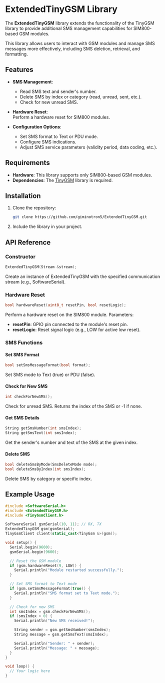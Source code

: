 # ExtendedTinyGSM Library

The **ExtendedTinyGSM** library extends the functionality of the TinyGSM library to provide additional SMS management capabilities for SIM800-based GSM modules.

This library allows users to interact with GSM modules and manage SMS messages more effectively, including SMS deletion, retrieval, and formatting.

## Features

- **SMS Management**:  
  - Read SMS text and sender's number.
  - Delete SMS by index or category (read, unread, sent, etc.).
  - Check for new unread SMS.
  
- **Hardware Reset**:  
  Perform a hardware reset for SIM800 modules.

- **Configuration Options**:  
  - Set SMS format to Text or PDU mode.
  - Configure SMS indications.
  - Adjust SMS service parameters (validity period, data coding, etc.).

## Requirements

- **Hardware**: This library supports only SIM800-based GSM modules.  
- **Dependencies**: The [TinyGSM](https://github.com/vshymanskyy/TinyGSM) library is required.

## Installation

1. Clone the repository:
   ```bash
   git clone https://github.com/giminotron5/ExtendedTinyGSM.git
   ```
   
2. Include the library in your project.

## API Reference
### Constructor
```cpp
ExtendedTinyGSM(Stream &stream);
```
Create an instance of ExtendedTinyGSM with the specified communication stream (e.g., SoftwareSerial).

### Hardware Reset
```cpp
bool hardwareReset(uint8_t resetPin, bool resetLogic);
```
Perform a hardware reset on the SIM800 module.
Parameters:
- **resetPin**: GPIO pin connected to the module's reset pin.
- **resetLogic**: Reset signal logic (e.g., LOW for active low reset).

### SMS Functions
#### Set SMS Format
```cpp
bool setSmsMessageFormat(bool format);
```
Set SMS mode to Text (true) or PDU (false).

#### Check for New SMS
```cpp
int checkForNewSMS();
```
Check for unread SMS. Returns the index of the SMS or -1 if none.

#### Get SMS Details
```cpp
String getSmsNumber(int smsIndex);
String getSmsText(int smsIndex);
```
Get the sender's number and text of the SMS at the given index.

#### Delete SMS
```cpp
bool deleteSmsByMode(SmsDeleteMode mode);
bool deleteSmsByIndex(int smsIndex);
```
Delete SMS by category or specific index.

## Example Usage
```cpp
#include <SoftwareSerial.h>
#include <ExtendedTinyGSM.h>
#include <TinyGsmClient.h>

SoftwareSerial gsmSerial(10, 11); // RX, TX
ExtendedTinyGSM gsm(gsmSerial);
TinyGsmClient client(static_cast<TinyGsm &>(gsm));

void setup() {
  Serial.begin(9600);
  gsmSerial.begin(9600);

  // Reset the GSM module
  if (gsm.hardwareReset(9, LOW)) {
    Serial.println("Module restarted successfully.");
  }

  // Set SMS format to Text mode
  if (gsm.setSmsMessageFormat(true)) {
    Serial.println("SMS format set to Text mode.");
  }

  // Check for new SMS
  int smsIndex = gsm.checkForNewSMS();
  if (smsIndex > 0) {
    Serial.println("New SMS received!");

    String sender = gsm.getSmsNumber(smsIndex);  
    String message = gsm.getSmsText(smsIndex);  

    Serial.println("Sender: " + sender);  
    Serial.println("Message: " + message);  
  }
}

void loop() {
  // Your logic here
}
```
